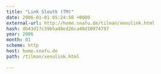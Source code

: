 ```yaml
---
title: "Link Sleuth (TM)"
date: 2006-01-01 05:24:58 +0000
external-url: http://home.snafu.de/tilman/xenulink.html
hash: db43d17c39b5a40ed26ca48d10974797
year: 2006
month: 01
scheme: http
host: home.snafu.de
path: /tilman/xenulink.html

---
```



